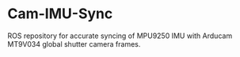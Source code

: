 # Cam-IMU-Sync
ROS repository for accurate syncing of MPU9250 IMU with Arducam MT9V034 global shutter camera frames. 
